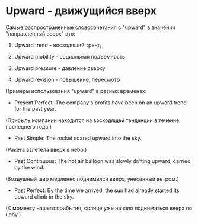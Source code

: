 # Upward - движущийся вверх

Самые распространенные словосочетания с "upward" в значении "направленный вверх" это:

1. Upward trend - восходящий тренд

2. Upward mobility - социальная подъемность

3. Upward pressure - давление сверху

4. Upward revision - повышение, пересмотр

Примеры использования "upward" в разных временах:

- Present Perfect: The company's profits have been on an upward trend for the past year.

(Прибыль компании находится на восходящей тенденции в течение последнего года.)

- Past Simple: The rocket soared upward into the sky.

(Ракета взлетела вверх в небо.)

- Past Continuous: The hot air balloon was slowly drifting upward, carried by the wind.

(Воздушный шар медленно поднимался вверх, унесенный ветром.)

- Past Perfect: By the time we arrived, the sun had already started its upward climb in the sky.

(К моменту нашего прибытия, солнце уже начало подниматься вверх по небу.)
